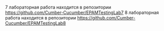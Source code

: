 7 лабораторная работа находится в репозитории https://github.com/Cumber-Cucumber/EPAMTestingLab7
8 лабораторная работа находится в репозитории https://github.com/Cumber-Cucumber/EPAMTestingLab8
